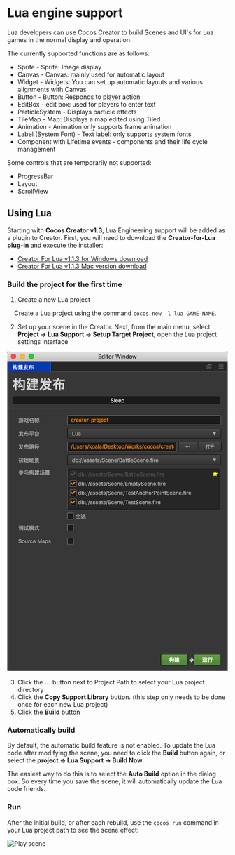# Lua engine support

Lua developers can use Cocos Creator to build Scenes and UI's for Lua games in the normal display and operation.

The currently supported functions are as follows:

- Sprite - Sprite: Image display
- Canvas - Canvas: mainly used for automatic layout
- Widget - Widgets: You can set up automatic layouts and various alignments with Canvas
- Button - Button: Responds to player action
- EditBox - edit box: used for players to enter text
- ParticleSystem - Displays particle effects
- TileMap - Map: Displays a map edited using Tiled
- Animation - Animation only supports frame animation
- Label (System Font) - Text label: only supports system fonts
- Component with Lifetime events - components and their life cycle management

Some controls that are temporarily not supported:

- ProgressBar
- Layout
- ScrollView

## Using Lua

Starting with __Cocos Creator v1.3__, Lua Engineering support will be added as a plugin to Creator. First, you will 
need to download the __Creator-for-Lua plug-in__ and execute the installer:

- [Creator For Lua v1.1.3 for Windows download](http://cocos2d-x.org/filedown/Creator-Lua-Support-1.1.3-win)
- [Creator For Lua v1.1.3 Mac version download](http://cocos2d-x.org/filedown/Creator-Lua-Support-1.1.3-mac)

### Build the project for the first time

1. Create a new Lua project

    Create a Lua project using the command `cocos new -l lua GAME-NAME`.

2. Set up your scene in the Creator. Next, from the main menu, select __Project -> Lua Support -> Setup Target Project__, 
open the Lua project settings interface

![Lua project](build-to-lua/build.png)

3. Click the __...__ button next to Project Path to select your Lua project directory
4. Click the __Copy Support Library__ button. (this step only needs to be done once for each new Lua project)
5. Click the __Build__ button

### Automatically build
By default, the automatic build feature is not enabled. To update the Lua code after modifying the scene, you 
need to click the __Build__ button again, or select the __project -> Lua Support -> Build Now__.

The easiest way to do this is to select the __Auto Build__ option in the dialog box. So every time you save the 
scene, it will automatically update the Lua code friends.

### Run
After the initial build, or after each rebuild, use the `cocos run` command in your Lua project path to see 
the scene effect:

![Play scene](build-to-lua/play-scene.gif)
